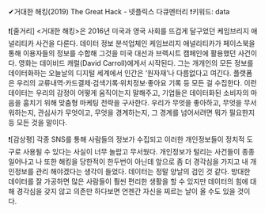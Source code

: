 ✔거대한 해킹(2019) The Great Hack - 넷플릭스 다큐멘터리
❗키워드: data

❗[줄거리]
<거대한 해킹>은 2016년 미국과 영국 사회를 뜨겁게 달구었던 케임브리지 애널리티카 사건을 다룬다. 
데이터 정보 분석업체인 케임브리지 애널리티카가 페이스북을 통해 이용자들의 정보를 수합해 그것을 미국 대선과 브렉시트 캠페인에 활용했던 사건이다.
영화는 데이비드 캐럴(David Carroll)에게서 시작된다. 그는 개개인의 모든 정보를 데이터화하는 오늘날의 디지털 세계에서 인간은 ‘원자재’나 다름없다고 여긴다.
플랫폼은 우리의 교류내역·카드결제·검색기록·위치정보·좋아요 기록 등 모든 걸 수집한다. 
이런 데이터는 우리의 감정이 어떻게 움직이는지 말해주고, 기업들은 데이터화된 소비자의 마음을 훔치기 위해 맞춤형 마케팅 전략을 구사한다.
우리가 무엇을 좋아하고, 무엇을 무서워하는지, 관심사가 무엇이고, 무엇을 경계하는지, 그 경계를 넘어서려면 뭐가 필요한지 등 모든 것을 말이다.

❗[감상평]
각종 SNS를 통해 사람들의 정보가 수집되고 이러한 개인정보들이 정치적 도구로 사용될 수 있다는 사실이 너무 놀랍고 무서웠다. 
개인정보가 털리는 사건들이 종종 일어나고 나 또한 해킹을 당한적이 한두번이 아닌데 앞으로 좀 더 경각심을 가지고 내 개인정보를 관리 해야겠다는 생각이 들었다. 
데이터는 정말 양날의 검인 것 같다. 방대한 데이터를 잘 가공하면 많은 사람들이 훨씬 편리한 생활을 할 수 있지만
데이터의 힘에 대해 경각심을 갖지 않고 의존만 하다보면 언젠간 자신을 찌르는 날이 올 수도 있을 것이다.
